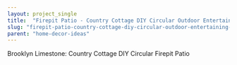```yaml
---
layout: project_single
title:  "Firepit Patio - Country Cottage DIY Circular Outdoor Entertaining Space"
slug: "firepit-patio-country-cottage-diy-circular-outdoor-entertaining-space"
parent: "home-decor-ideas"
---
```

Brooklyn Limestone: Country Cottage DIY Circular Firepit Patio